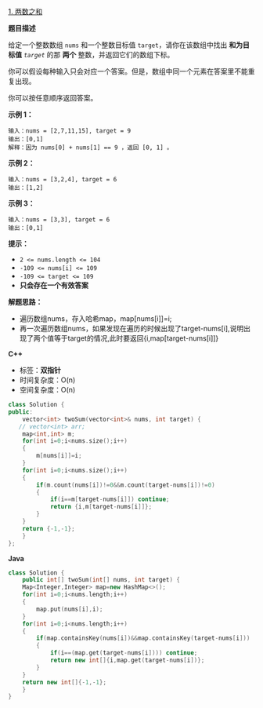 [1. 两数之和](https://leetcode.cn/problems/two-sum/)

**题目描述**

给定一个整数数组 `nums` 和一个整数目标值 `target`，请你在该数组中找出 **和为目标值** *`target`* 的那 **两个** 整数，并返回它们的数组下标。

你可以假设每种输入只会对应一个答案。但是，数组中同一个元素在答案里不能重复出现。

你可以按任意顺序返回答案。

**示例 1：**

```
输入：nums = [2,7,11,15], target = 9
输出：[0,1]
解释：因为 nums[0] + nums[1] == 9 ，返回 [0, 1] 。
```

**示例 2：**

```
输入：nums = [3,2,4], target = 6
输出：[1,2]
```

**示例 3：**

```
输入：nums = [3,3], target = 6
输出：[0,1]
```

**提示：**

- `2 <= nums.length <= 104`
- `-109 <= nums[i] <= 109`
- `-109 <= target <= 109`
- **只会存在一个有效答案**

**解题思路：**

+ 遍历数组nums，存入哈希map，map[nums[i]]=i;
+ 再一次遍历数组nums，如果发现在遍历的时候出现了target-nums[i],说明出现了两个值等于target的情况,此时要返回{i,map[target-nums[i]]}

**C++**

+ 标签：**双指针**
+ 时间复杂度：O(n)
+ 空间复杂度：O(n)

~~~C++
class Solution {
public:
    vector<int> twoSum(vector<int>& nums, int target) {
   // vector<int> arr;
    map<int,int> m;
    for(int i=0;i<nums.size();i++)
    {
        m[nums[i]]=i;
    }  
    for(int i=0;i<nums.size();i++)
    {
        if(m.count(nums[i])!=0&&m.count(target-nums[i])!=0)
        {
            if(i==m[target-nums[i]]) continue;
            return {i,m[target-nums[i]]};
        }
    }
    return {-1,-1};
    }
};
~~~

**Java**

~~~C++
class Solution {
    public int[] twoSum(int[] nums, int target) {
    Map<Integer,Integer> map=new HashMap<>();
    for(int i=0;i<nums.length;i++)
    {
        map.put(nums[i],i);
    }
    for(int i=0;i<nums.length;i++)
    {
        if(map.containsKey(nums[i])&&map.containsKey(target-nums[i]))
        {
            if(i==(map.get(target-nums[i]))) continue;
            return new int[]{i,map.get(target-nums[i])};
        }
    }
    return new int[]{-1,-1};
    }
}
~~~





 